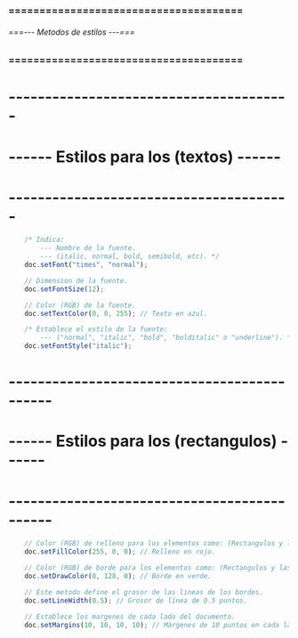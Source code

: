 ### ====================================== ###
###### ===--- Metodos de estilos ---=== ######
### ====================================== ###

# --------------------------------------- #
# ------ Estilos para los (textos) ------ #
# --------------------------------------- #

```js
	/* Indica: 
		--- Nombre de la fuente.
		--- (italic, normal, bold, semibold, etc). */
	doc.setFont("times", "normal");

	// Dimension de la fuente.
	doc.setFontSize(12);

	// Color (RGB) de la fuente.
	doc.setTextColor(0, 0, 255); // Texto en azul.

	/* Establece el estilo de la fuente: 
		--- ("normal", "italic", "bold", "bolditalic" o "underline"). */
	doc.setFontStyle("italic");
```

# -------------------------------------------- #
# ------ Estilos para los (rectangulos) ------ #
# -------------------------------------------- #

```js
	// Color (RGB) de relleno para los elementos como: (Rectangulos y las celdas de una tabla).
	doc.setFillColor(255, 0, 0); // Relleno en rojo.

	// Color (RGB) de borde para los elementos como: (Rectangulos y las celdas de una tabla).
	doc.setDrawColor(0, 128, 0); // Borde en verde.

	// Este metodo define el grosor de las lineas de los bordes.
	doc.setLineWidth(0.5); // Grosor de línea de 0.5 puntos.

	// Establece los margenes de cada lado del documento.
	doc.setMargins(10, 10, 10, 10); // Márgenes de 10 puntos en cada lado.
```